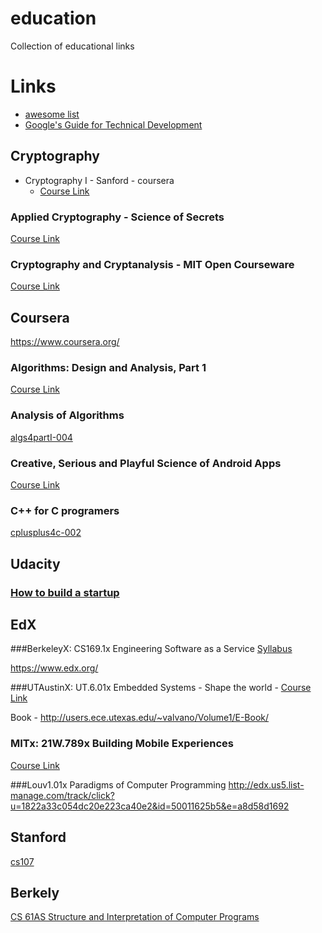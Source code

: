 education
=========

Collection of educational links


# Links

* [awesome list](https://github.com/prakhar1989/awesome-courses)
* [Google's Guide for Technical Development](https://www.google.com/about/careers/students/guide-to-technical-development.html)

Cryptography
-----------


* Cryptography I - Sanford - coursera
   * [Course Link](https://www.coursera.org/course/crypto)

### Applied Cryptography - Science of Secrets
[Course Link](https://www.udacity.com/course/cs387)

### Cryptography and Cryptanalysis - MIT Open Courseware
[Course Link](http://ocw.mit.edu/courses/electrical-engineering-and-computer-science/6-875-cryptography-and-cryptanalysis-spring-2005/)

Coursera
--------

https://www.coursera.org/

### Algorithms: Design and Analysis, Part 1
[Course Link](https://class.coursera.org/algo-004)

### Analysis of Algorithms
[algs4partI-004](https://class.coursera.org/algs4partI-004)

### Creative, Serious and Playful Science of Android Apps
[Course Link](https://class.coursera.org/androidapps101-001)

### C++ for C programers
[cplusplus4c-002](https://class.coursera.org/cplusplus4c-002/lecture/preview)

Udacity
-------

### [How to build a startup](https://www.udacity.com/course/viewer#!/c-ep245)

EdX
---

###BerkeleyX: CS169.1x Engineering Software as a Service
[Syllabus](https://courses.edx.org/courses/BerkeleyX/CS_CS169.1x/1T2014/8e8cf6e05c8f43749fbac0938f4acbaa/)

https://www.edx.org/

###UTAustinX: UT.6.01x Embedded Systems - Shape the world -
[Course Link](https://courses.edx.org/courses/UTAustinX/UT.6.01x/1T2014/info)

Book - http://users.ece.utexas.edu/~valvano/Volume1/E-Book/

### MITx: 21W.789x Building Mobile Experiences
[Course Link](https://courses.edx.org/courses/MITx/21W.789x/1T2014/info)

###Louv1.01x Paradigms of Computer Programming
http://edx.us5.list-manage.com/track/click?u=1822a33c054dc20e223ca40e2&id=50011625b5&e=a8d58d1692

Stanford
--------
[cs107](https://courseware.stanford.edu/pg/courses/371747/cs107-winter-2014)

Berkely
-------

[CS 61AS Structure and Interpretation of Computer Programs ](https://berkeley-cs61as.github.io/)
